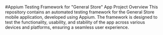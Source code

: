 #Appium Testing Framework for "General Store" App
Project Overview
This repository contains an automated testing framework for the General Store mobile application, developed using Appium. The framework is designed to test the functionality, usability, and stability of the app across various devices and platforms, ensuring a seamless user experience.
